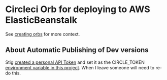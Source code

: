 Circleci Orb for deploying to AWS ElasticBeanstalk
==================================================

See [creating orbs](https://circleci.com/docs/2.0/creating-orbs/) for
more context.


About Automatic Publishing of Dev versions
------------------------------------------

Stig [created a personal API Token](https://circleci.com/account/api)
and set it as the CIRCLE_TOKEN [environment variable in this
project](https://circleci.com/gh/laterpay/aws-eb/edit#env-vars). When
I leave someone will need to re-do this.
